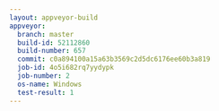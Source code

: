 ```yaml
---
layout: appveyor-build
appveyor:
  branch: master
  build-id: 52112860
  build-number: 657
  commit: c0a894100a15a63b3569c2d5dc6176ee60b3a819
  job-id: 4o5i682rq7yydypk
  job-number: 2
  os-name: Windows
  test-result: 1
---
```

